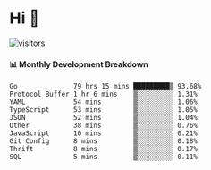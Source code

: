 # Hi 👋
 
![visitors](https://visitor-badge.glitch.me/badge?page_id=sorcererxw.sorcererx)

#### 📊 Monthly Development Breakdown

<!--START_SECTION:waka-->
```text
Go              79 hrs 15 mins █████████▒ 93.68%
Protocol Buffer 1 hr 6 mins    ▒░░░░░░░░░ 1.31%
YAML            54 mins        ▒░░░░░░░░░ 1.06%
TypeScript      53 mins        ▒░░░░░░░░░ 1.05%
JSON            52 mins        ▒░░░░░░░░░ 1.04%
Other           38 mins        ▒░░░░░░░░░ 0.76%
JavaScript      10 mins        ▒░░░░░░░░░ 0.21%
Git Config      8 mins         ▒░░░░░░░░░ 0.18%
Thrift          8 mins         ▒░░░░░░░░░ 0.17%
SQL             5 mins         ▒░░░░░░░░░ 0.11%
```
<!--END_SECTION:waka-->
